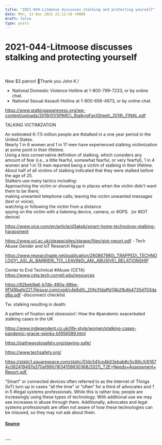 ```yaml
---
title: "2021-044-Litmoose discusses stalking and protecting yourself"
date: Mon, 13 Dec 2021 22:11:16 +0000
draft: false
type: posts
---
```

# 2021-044-Litmoose discusses stalking and protecting yourself

<br/>

<br/>
New $3 patron! 🎉Thank you John K.!

-   National Domestic Violence Hotline at 1-800-799-7233, or by online chat.
-   National Sexual Assault Hotline at 1-800-656-4673, or by online chat.

https://www.stalkingawareness.org/wp-content/uploads/2019/01/SPARC\_StalkngFactSheet\_2018\_FINAL.pdf

  
TALKING VICTIMIZATION 

An estimated 6-7.5 million people are #stalked in a one year period in the United States.   
Nearly 1 in 6 women and 1 in 17 men have experienced stalking victimization at some point in their lifetime.   
Using a less conservative definition of stalking, which considers any amount of fear (i.e., a little fearful, somewhat fearful, or very fearful), 1 in 4 women and 1 in 13 men reported being a victim of stalking in their lifetime.  
About half of all victims of stalking indicated that they were stalked before the age of 25.   
Stalkers use many tactics including:   
Approaching the victim or showing up in places when the victim didn’t want them to be there;   
making unwanted telephone calls; leaving the victim unwanted messages (text or voice);   
watching or following the victim from a distance  
spying on the victim with a listening device, camera, or #GPS.  (or #IOT device)

  
https://www.vice.com/en/article/d3akpk/smart-home-technology-stalking-harassment

https://www.ucl.ac.uk/steapp/sites/steapp/files/giot-report.pdf - Tech Abuse Gender and IoT Research Report 

  
https://www.researchgate.net/publication/260867980\_TRAPPED\_TECHNOLOGY\_AS\_A\_BARRIER\_TO\_LEAVING\_AN\_ABUSIVE\_RELATIONSHIP

Center to End Technical #Abuse (CETA) https://www.ceta.tech.cornell.edu/resources

  
https://82beb9a6-b7db-490a-88be-9f149bafe221.filesusr.com/ugd/c4e6d5\_20fe31daffd74b2fb4b4735d703dad6a.pdf -disconnect checklist

  
Tw: stalking resulting in death: 

A pattern of fixation and obsession’: How the #pandemic exacerbated stalking cases in the UK

https://www.independent.co.uk/life-style/women/stalking-cases-pandemic-gracie-spinks-b1956589.html

https://pathwaystosafety.org/staying-safe/

  
https://www.techsafety.org/

https://static1.squarespace.com/static/51dc541ce4b03ebab8c5c88c/t/61674c082419497a370af990/1634159630368/2021\_T2E+Needs+Assessment+Report.pdf 

“Smart” or connected devices often referred to as the Internet of Things (IoT) turn up in cases “all the time” or “often” for a third of advocates and 1 in 5 #legal systems professionals. While this is rather low, people are increasingly using these types of technology. With additional use we may see increases in abuse through them. Additionally, advocates and legal systems professionals are often not aware of how these technologies can be misused, so they may not ask about them.

#### [Source](http://brakeingsecurity.com/2021-044-litmoose-discusses-stalking-and-protecting-yourself)

<br/>
---
